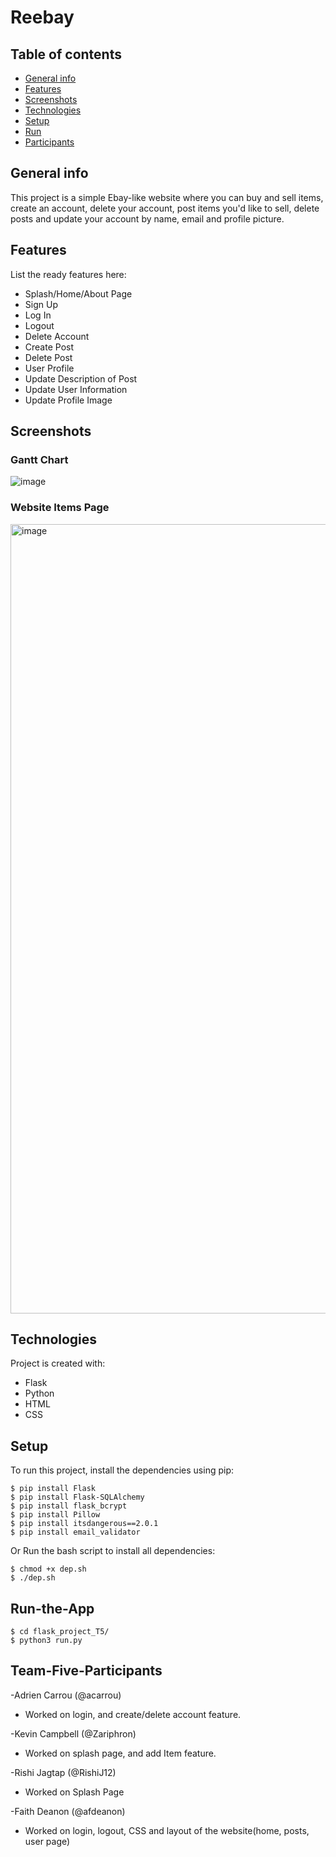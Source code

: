 # Reebay
## Table of contents
* [General info](#general-info)
* [Features](#features)
* [Screenshots](#screenshots)
* [Technologies](#technologies)
* [Setup](#setup)
* [Run](#run-the-app)
* [Participants](#team-five-participants)

## General info
This project is a simple Ebay-like website where you can buy and sell items, create an account, delete your account, post items you'd like to sell, delete posts and update your account by name, email and profile picture.

## Features
List the ready features here:
- Splash/Home/About Page
- Sign Up
- Log In
- Logout
- Delete Account
- Create Post
- Delete Post
- User Profile
- Update Description of Post
- Update User Information
- Update Profile Image

## Screenshots
### Gantt Chart
![image](https://user-images.githubusercontent.com/50222631/167236694-7def0c1d-29e5-4e09-85fb-2c226732aef9.png)
### Website Items Page
<img width="1263" alt="image" src="https://user-images.githubusercontent.com/50222631/167240901-989c25c5-b2c1-49ef-8528-97bee9ea4ca0.png">

	
## Technologies
Project is created with:
* Flask
* Python
* HTML
* CSS
	
## Setup
To run this project, install the dependencies using pip:
```
$ pip install Flask
$ pip install Flask-SQLAlchemy
$ pip install flask_bcrypt
$ pip install Pillow
$ pip install itsdangerous==2.0.1
$ pip install email_validator
```
Or Run the bash script to install all dependencies:
```
$ chmod +x dep.sh
$ ./dep.sh
```
## Run-the-App
```
$ cd flask_project_T5/
$ python3 run.py
```

## Team-Five-Participants
-Adrien Carrou (@acarrou)
* Worked on login, and create/delete account feature.


-Kevin Campbell (@Zariphron)
* Worked on splash page, and add Item feature. <br/>


-Rishi Jagtap (@RishiJ12)
* Worked on Splash Page <br/>


-Faith Deanon (@afdeanon)
* Worked on login, logout, CSS and layout of the website(home, posts, user page)
